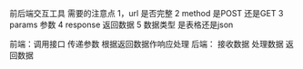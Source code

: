 前后端交互工具 
需要的注意点
1，url  是否完整
2 method  是POST  还是GET
3 params  参数
4 response  返回数据
5 数据类型  是表格还是json

前端：调用接口 传递参数 根据返回数据作响应处理
后端： 接收数据 处理数据 返回数据